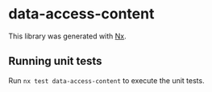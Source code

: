 # data-access-content

This library was generated with [Nx](https://nx.dev).

## Running unit tests

Run `nx test data-access-content` to execute the unit tests.
